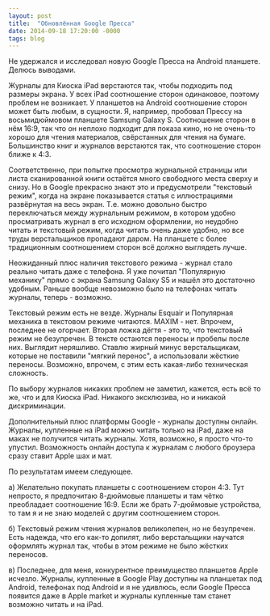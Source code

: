 ```yaml
---
layout: post
title:  "Обновлённая Google Пресса"
date: 2014-09-18 17:20:00 -0000
tags: blog
---
```


Не удержался и исследовал новую Google Пресса на Android планшете. Делюсь выводами.

Журналы для Киоска iPad верстаются так, чтобы подходить под размеры экрана. У всех iPad соотношение сторон одинаковое, поэтому проблем не возникает. У планшетов на Android соотношение сторон может быть любым, в сущности. Я, например, пробовал Прессу на восьмидюймовом планшете Samsung Galaxy S. Соотношение сторон в нём 16:9, так что он неплохо подходит для показа кино, но не очень-то хорошо для чтения материалов, свёрстанных для чтения на бумаге. Большинство книг и журналов верстаются так, что соотношение сторон ближе к 4:3. 

Соответственно, при попытке просмотра журнальной страницы или листа сканированной книги остаётся много свободного места сверху и снизу. Но в Google прекрасно знают это и предусмотрели "текстовый режим", когда на экране показывается статья с иллюстрациями развёрнутая на весь экран. Т.е. можно довольно быстро переключаться между журнальным режимом, в котором удобно просматривать журнал в его исходном оформлении, но неудобно читать и текстовый режим, когда читать очень даже удобно, но все труды верстальщиков пропадают даром. На планшете с более традиционным соотношением сторон всё должно выглядеть лучше.

Неожиданный плюс наличия текстового режима - журнал стало реально читать даже с телефона. Я уже почитал "Популярную механику" прямо с экрана Samsung Galaxy S5 и нашёл это достаточно удобным. Раньше вообще невозможно было на телефонах читать журналы, теперь - возможно.

Текстовый режим есть не везде. Журналы Esquair и Популярная механика в текстовом режиме читаются. MAXIM - нет. Впрочем, последнее не огорчает. Вторая ложка дёгтя - это то, что текстовый режим не безупречен. В тексте остаются переносы и пробелы после них. Выглядит неряшливо. Ставлю жирный минус верстальщикам, которые не поставили "мягкий перенос", а использовали жёсткие переносы. Возможно, впрочем, с этим есть какая-либо техническая сложность. 

По выбору журналов никаких проблем не заметил, кажется, есть всё то же, что и для Киоска iPad. Никакого эксклюзива, но и никакой дискриминации. 

Дополнительный плюс платформы Google - журналы доступны онлайн. Журналы, купленные на iPad можно читать только на iPad, даже на маках не получится читать журналы. Хотя, возможно, я просто что-то упустил. Возможность онлайн доступа к журналам с любого броузера сразу ставит Apple шах и мат.

По результатам имеем следующее.

а) Желательно покупать планшеты с соотношением сторон 4:3. Тут непросто, я предпочитаю 8-дюймовые планшеты и там чётко преобладает соотношение 16:9. Если же брать 7-дюймовые устройства, то там я и не знаю моделей с другим соотношением сторон.

б) Текстовый режим чтения журналов великолепен, но не безупречен. Есть надежда, что его как-то допилят, либо верстальщики научатся оформлять журнал так, чтобы в этом режиме не было жёстких переносов.

в) Последнее, для меня, конкурентное преимущество планшетов Apple исчезло.  Журналы, купленные в Google Play доступны на планшетах под Android, телефонах под Android и я не удивлюсь, если Google Пресса появится даже в Apple market  и журналы купленные там станет возможно читать и на iPad.